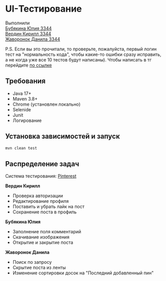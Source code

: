 # UI-Тестирование

Выполнили <br />
[Бубякина Юлия 3344](https://github.com/bubyashek) <br />
[Вердин Кирилл 3344](https://github.com/VerdinKirill) <br />
[Жаворонок Данила 3344](https://github.com/Ledatu) <br />

P.S. Если вы это прочитали, то проверьте, пожалуйста, первый логин тест на "нормальность кода", чтобы какие-то ошибки
сразу исправить, а не когда уже все 10 тестов будут написаны). Чтобы написать в тг
перейдите [по ссылке](https://t.me/ilovedilucsomuch)

## Требования

- Java 17+
- Maven 3.8+
- Chrome (установлен локально)
- Selenide
- Junit
- Логирование

## Установка зависимостей и запуск

```bash
mvn clean test
```

## Распределение задач

Система тестирования: [Pinterest](https://ru.pinterest.com)<br />

**Вердин Кирилл**

* Проверка авторизации
* Редактирование профиля
* Поставить и убрать лайк на пост
* Сохранение поста в профиль

**Бубякина Юлия**

* Заполнение поля комментарий
* Скачивание изображения
* Открытие и закрытие поста

**Жаворонок Данила**

* Поиск по запросу
* Скрытие поста из ленты
* Изменение сортировки досок на "Последний добавленный пин"
